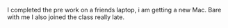I completed the pre work on a friends laptop, i am getting a new Mac.
Bare with me
I also joined the class really late.
